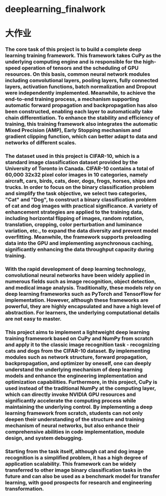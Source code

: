# deeplearning_finalwork
# 大作业
### The core task of this project is to build a complete deep learning training framework. This framework takes CuPy as the underlying computing engine and is responsible for the high-speed operation of tensors and the scheduling of GPU resources. On this basis, common neural network modules including convolutional layers, pooling layers, fully connected layers, activation functions, batch normalization and Dropout were independently implemented. Meanwhile, to achieve the end-to-end training process, a mechanism supporting automatic forward propagation and backpropagation has also been constructed, enabling each layer to automatically take chain differentiation. To enhance the stability and efficiency of training, this training framework also integrates the automatic Mixed Precision (AMP), Early Stopping mechanism and gradient clipping function, which can better adapt to data and networks of different scales.
### The dataset used in this project is CIFAR-10, which is a standard image classification dataset provided by the University of Toronto in Canada. CIFAR-10 contains a total of 60,000 32x32 pixel color images in 10 categories, namely aircraft, cars, birds, cats, deer, dogs, frogs, horses, ships and trucks. In order to focus on the binary classification problem and simplify the task objective, we select two categories, "Cat" and "Dog", to construct a binary classification problem of cat and dog images with practical significance. A variety of enhancement strategies are applied to the training data, including horizontal flipping of images, random rotation, translation, cropping, color perturbation and luminance variation, etc., to expand the data diversity and prevent model overfitting. Meanwhile, the framework supports preloading data into the GPU and implementing asynchronous caching, significantly enhancing the data throughput capacity during training.
### With the rapid development of deep learning technology, convolutional neural networks have been widely applied in numerous fields such as image recognition, object detection, and medical image analysis. Traditionally, these models rely on deep learning frameworks such as PyTorch and TensorFlow for implementation. However, although these frameworks are powerful, they are highly encapsulated and have a high level of abstraction. For learners, the underlying computational details are not easy to master.
### This project aims to implement a lightweight deep learning training framework based on CuPy and NumPy from scratch and apply it to the classic image recognition task - recognizing cats and dogs from the CIFAR-10 dataset. By implementing modules such as network structure, forward propagation, backpropagation, and optimizer by oneself, one can deeply understand the underlying mechanism of deep learning models and enhance the engineering implementation and optimization capabilities. Furthermore, in this project, CuPy is used instead of the traditional NumPy at the computing layer, which can directly invoke NVIDIA GPU resources and significantly accelerate the computing process while maintaining the underlying control. By implementing a deep learning framework from scratch, students can not only deepen their understanding of the structure and training mechanism of neural networks, but also enhance their comprehensive abilities in code implementation, module design, and system debugging.
### Starting from the task itself, although cat and dog image recognition is a simplified problem, it has a high degree of application scalability. This framework can be widely transferred to other image binary classification tasks in the future and can also be used as a benchmark model for transfer learning, with good prospects for research and engineering transformation.
